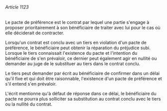 ###### Article 1123

Le pacte de préférence est le contrat par lequel une partie s'engage à proposer prioritairement à son bénéficiaire de traiter avec lui pour le cas où elle déciderait de contracter.

Lorsqu'un contrat est conclu avec un tiers en violation d'un pacte de préférence, le bénéficiaire peut obtenir la réparation du préjudice subi. Lorsque le tiers connaissait l'existence du pacte et l'intention du bénéficiaire de s'en prévaloir, ce dernier peut également agir en nullité ou demander au juge de le substituer au tiers dans le contrat conclu.

Le tiers peut demander par écrit au bénéficiaire de confirmer dans un délai qu'il fixe et qui doit être raisonnable, l'existence d'un pacte de préférence et s'il entend s'en prévaloir.

L'écrit mentionne qu'à défaut de réponse dans ce délai, le bénéficiaire du pacte ne pourra plus solliciter sa substitution au contrat conclu avec le tiers ou la nullité du contrat.

